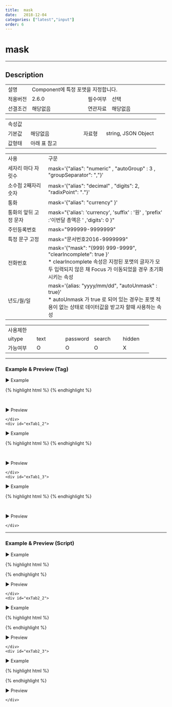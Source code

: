 ```yaml
---
title:  mask
date:   2018-12-04
categories: ["latest","input"]
order: 6
---
```


mask
===

---

## Description

<table style="width:100%">
    <colgroup>
        <col width="15%"/>
        <col width="35%"/>
        <col width="15%"/>
        <col width="35%"/>
    </colgroup>
    <tr>
        <td class="tdTitle">설명</td>
        <td colspan="3">Component에 특정 포맷을 지정합니다.</td>
    </tr>
    <tr>
        <td class="tdTitle">적용버전</td>
        <td>2.6.0</td>
        <td class="tdTitle">필수여부</td>
        <td>선택</td>
    </tr>
    <tr>
        <td class="tdTitle">선결조건</td>
        <td>해당없음</td>
        <td class="tdTitle">연관자료</td>
        <td>해당없음</td>
    </tr>
</table>
<table style="width:100%">
    <colgroup>
        <col width="15%"/>
        <col width="35%"/>
        <col width="15%"/>
        <col width="35%"/>
    </colgroup>
    <tr>
        <td class="tdTitle tdBg" colspan="4">속성값</td>
    </tr>
    <tr>
        <td class="tdTitle">기본값</td>
        <td>해당없음</td>
        <td class="tdTitle">자료형</td>
        <td>string, JSON Object</td>
    </tr>
    <tr>
        <td class="tdTitle">값형태</td>
        <td colspan="3">아래 표 참고</td>
    </tr>
</table>

<table style="width:100%">
    <colgroup>
        <col width="25%"/>
        <col width="75%"/>
    </colgroup>
    <tr>
        <td class="tdTitle tdBg" >사용</td>
        <td class="tdTitle tdBg" >구문</td>
    </tr>
    <tr>
        <td>세자리 마다 자릿수</td>
        <td>mask='{"alias": "numeric" , "autoGroup" : 3 , "groupSeparator": ","}'</td>
    </tr>
    <tr>
        <td>소수점 2째자리 숫자</td>
        <td>mask='{"alias": "decimal" , "digits": 2, "radixPoint": "."}'</td>
    </tr>
    <tr>
        <td>통화</td>
        <td>mask='{"alias": "currency" }'</td>
    </tr>
    <tr>
        <td>통화의 앞뒤 고정 문자</td>
        <td>mask="{'alias': 'currency', 'suffix' : '원' , 'prefix' :'이번달 총액은 ' ,'digits': 0 }"</td>
    </tr>
    <tr>
        <td>주민등록번호</td>
        <td>mask="999999-9999999"</td>
    </tr>
    <tr>
        <td>특정 문구 고정</td>
        <td>mask="문서번호2016-9999999"</td>
    </tr>
    <tr>
        <td>전화번호</td>
        <td>mask='{"mask": "(999) 999-9999", "clearIncomplete": true }'<br>
            * clearIncomplete 속성은 지정된 포맷의 글자가 모두 입력되지 않은 채
              Focus 가 이동되었을 경우 초기화 시키는 속성
        </td>
    </tr>
    <tr>
        <td>년도/월/일</td>
        <td>mask='{alias: "yyyy/mm/dd", "autoUnmask" : true}'<br>
            * autoUnmask 가 true 로 되어 있는 경우는 포맷 적용이 없는 상태로 
              데이터값을 받고자 할때 사용하는 속성
        </td>
    </tr>
</table>

<table style="width:100%">
    <colgroup>
        <col width="20%"/>
        <col width="20%"/>
        <col width="20%"/>
        <col width="20%"/>
        <col width="20%"/>
    </colgroup>
    <tr>
        <td class="tdTitle tdBg" colspan="5">사용제한</td>
    </tr>
    <tr>
        <td>uitype</td>
        <td class="tdCenter">text</td>
        <td class="tdCenter">password</td>
        <td class="tdCenter">search</td>
        <td class="tdCenter">hidden</td>
    </tr>
    <tr>
        <td>가능여부</td>
        <td class="tdBlue tdCenter">O</td>
        <td class="tdBlue tdCenter">O</td>
        <td class="tdBlue tdCenter">O</td>
        <td class="tdCenter">X</td>
    </tr>
</table>

---
### Example & Preview (Tag)

<sbux-tabs id="exTab1" name="exTab1" uitype="normal" title-target-id-array="exTab1_1^exTab1_2^exTab1_3" title-text-array="normal^password^search">
</sbux-tabs>
<div class="tab-content">
    <div id="exTab1_1">

▶ Example

{% highlight html %}
<sbux-input id="sbIdx1" name="sbTagNm1" uitype="text" mask="문서번호2016-9999999"></sbux-input>
{% endhighlight %}

<br>

▶ Preview

<sbux-input id="sbIdx1" name="sbTagNm1" uitype="text" mask="문서번호2016-9999999"></sbux-input>

    </div>
    <div id="exTab1_2">

▶ Example

{% highlight html %}
<sbux-input id="sbIdx2" name="sbTagNm2" uitype="password" mask="문서번호2016-9999999"></sbux-input>
{% endhighlight %}

<br>

▶ Preview

<sbux-input id="sbIdx2" name="sbTagNm2" uitype="password" mask="문서번호2016-9999999"></sbux-input>

    </div>
    <div id="exTab1_3">

▶ Example

{% highlight html %}
<sbux-input id="sbIdx3" name="sbTagNm3" uitype="search" mask="문서번호2016-9999999"></sbux-input>
{% endhighlight %}

<br>

▶ Preview

<sbux-input id="sbIdx3" name="sbTagNm3" uitype="search" mask="문서번호2016-9999999"></sbux-input>

    </div>
</div>

---
### Example & Preview (Script)

<sbux-tabs id="exTab2" name="exTab2" uitype="normal" title-target-id-array="exTab2_1^exTab2_2^exTab2_3" title-text-array="normal^password^search">
</sbux-tabs>
<div class="tab-content">
    <div id="exTab2_1">

▶ Example

{% highlight html %}
<div id="sbArea1"></div>
<script>
    $(document).ready(function(){
        $('#sbArea1').sbInput({
            name : 'sbScriptNm1',
            uitype : 'text',
			mask : '문서번호2016-9999999'
        });
    }); 
</script>
{% endhighlight %}

<br>

▶ Preview 

<div id="sbArea1"></div>
<script>
    $(document).ready(function(){
        $('#sbArea1').sbInput({
            name : 'sbScriptNm1',
            uitype : 'text',
			mask : '문서번호2016-9999999'
        });
    }); 
</script>

    </div>
    <div id="exTab2_2">

▶ Example

{% highlight html %}
<div id="sbArea2"></div>
<script>
    $(document).ready(function(){
        $('#sbArea2').sbInput({
            name : 'sbScriptNm2',
            uitype : 'password',
			mask : '문서번호2016-9999999'
        });
    }); 
</script>
{% endhighlight %}

<br>

▶ Preview 

<div id="sbArea2"></div>
<script>
    $(document).ready(function(){
        $('#sbArea2').sbInput({
            name : 'sbScriptNm2',
            uitype : 'password',
			mask : '문서번호2016-9999999'
        });
    }); 
</script>

    </div>
    <div id="exTab2_3">

▶ Example

{% highlight html %}
<div id="sbArea3"></div>
<script>
    $(document).ready(function(){
        $('#sbArea3').sbInput({
            name : 'sbScriptNm3',
            uitype : 'search',
			mask : '문서번호2016-9999999'
        });
    }); 
</script>
{% endhighlight %}

<br>

▶ Preview 

<div id="sbArea3"></div>
<script>
    $(document).ready(function(){
        $('#sbArea3').sbInput({
            name : 'sbScriptNm3',
            uitype : 'search',
			mask : '문서번호2016-9999999'
        });
    }); 
</script>

    </div>
</div>